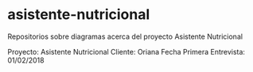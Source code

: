 # asistente-nutricional
Repositorios sobre diagramas acerca del proyecto Asistente Nutricional

Proyecto: Asistente Nutricional
Cliente: Oriana
Fecha Primera Entrevista: 01/02/2018


